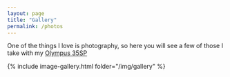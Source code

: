 ```yaml
---
layout: page
title: "Gallery"
permalink: /photos
---
```

One of the things I love is photography, so here you will see a few of those I take with my [Olympus 35SP](https://en.wikipedia.org/wiki/Olympus_35SP)

{% include image-gallery.html folder="/img/gallery" %}